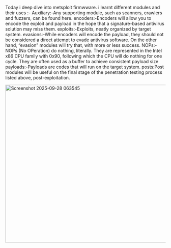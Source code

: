 Today i deep dive into metsploit firmwware.
i learnt different modules and their uses :-
Auxiliary:-Any supporting module, such as scanners, crawlers and fuzzers, can be found here.
encoders:-Encoders will allow you to encode the exploit and payload in the hope that a signature-based antivirus solution may miss them.
exploits:-Exploits, neatly organized by target system.
evasions:-While encoders will encode the payload, they should not be considered a direct attempt to evade antivirus software. On the other hand, “evasion” modules will try that, with more or less success.
NOPs:-NOPs (No OPeration) do nothing, literally. They are represented in the Intel x86 CPU family with 0x90, following which the CPU will do nothing for one cycle. They are often used as a buffer to achieve consistent payload size
payloads:-Payloads are codes that will run on the target system.
posts:Post modules will be useful on the final stage of the penetration testing process listed above, post-exploitation.


<img width="1905" height="496" alt="Screenshot 2025-09-28 063545" src="https://github.com/user-attachments/assets/4e2a31bc-596a-4ff2-a62f-5198805a5263" />
